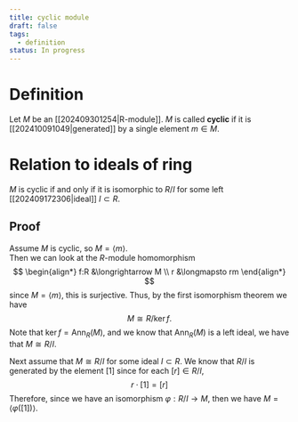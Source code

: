 ```yaml
---
title: cyclic module
draft: false
tags:
  - definition
status: In progress
---
```

# Definition
Let $M$ be an [[202409301254|R-module]].
$M$ is called **cyclic** if it is [[202410091049|generated]] by a single element $m \in M$.

# Relation to ideals of ring
$M$ is cyclic if and only if it is isomorphic to $R / I$ for some left [[202409172306|ideal]] $I \subset R$. 

## Proof
Assume $M$ is cyclic, so $M = \langle m \rangle$.   
Then we can look at the $R$-module homomorphism
$$
\begin{align*}
f:R &\longrightarrow M \\
r &\longmapsto rm
\end{align*}
$$
since $M = \langle m \rangle$, this is surjective. 
Thus, by the first isomorphism theorem we have 
$$ 
M \cong R \big/ \ker f.
$$
Note that $\ker f = \text{Ann}_R(M)$, and we know that $\text{Ann}_R(M)$ is a left ideal, we have that $M \cong R\big/ I$. 

Next assume that $M \cong R\big/I$ for some ideal $I \subset R$.
We know that $R\big/I$ is generated by the element $[1]$ since for each $[r] \in R\big/I$, 
$$ 
r \cdot [1] = [r]
$$
Therefore, since we have an isomorphism $\varphi:R\big/I \to M$, then we have $M = \langle \varphi([1])\rangle$. 
